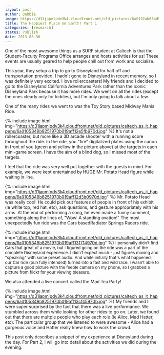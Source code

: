 ```yaml
---
layout: post
author: Debbie
image: https://d31japmlpdv3k4.cloudfront.net/old_pictures/6a0192ab634d9d970d019aff12300f970b-500wi.jpg
title: The Happiest Place on Earth! Part 1 
categories: [research]
status: Publish
date: 2013-08-30
---
```


One of the most awesome things as a SURF student at Caltech is that the Student-Faculty Programs Office arranges and hosts activities for us! These events are usually geared to help people chill out from work and socialize.

This year, they setup a trip to go to Disneyland for half off and transportation provided. I hadn't gone to Disneyland in recent memory, so I was definitely very excited. I love rollercoasters! My friends and I decided to go to the Disneyland California Adventures Park rather than the iconic Disneyland Park because it has more rides. We went on all the rides (except the ones clearly only for kiddies), but I'm only going to talk about a few.

One of the many rides we went to was the Toy Story based Midway Mania Ride.


{% include image.html img="https://d31japmlpdv3k4.cloudfront.net/old_pictures/caltech_as_it_happens/6a0105349b8251970b019aff12e5fb970d.jpg" %}
It's not a rollercoaster, but more like a 3D arcade shooter with a running score throughout the ride. In the ride, you "fire" digitalized plates using the canon in front of you (green and yellow in the picture above) at the targets in each mini-game screen. I have the aim of a blind dog, so I missed most of the targets.

I feel that the ride was very well put together with the guests in mind. For example, we were kept entertained by HUGE Mr. Potato Head figure while waiting in line.


{% include image.html img="https://d31japmlpdv3k4.cloudfront.net/old_pictures/caltech_as_it_happens/6a0105349b8251970b019aff12d3b0970d.jpg" %}
Mr. Potato Head was really cool! He could pick out features of people in front of his exhibit (ie white top, red hat, etc), ask questions, and gesture appropriately with his arms. At the end of performing a song, he even made a funny comment, something along the lines of, "Wow! A standing ovation!"
The most unexpectedly fun ride was the Cars basedRadiator Springs Racers ride.


{% include image.html img="https://d31japmlpdv3k4.cloudfront.net/old_pictures/caltech_as_it_happens/6a0105349b8251970b019aff131714970d.jpg" %}
<span style="font-size: 10pt;">I personally didn't find Cars that great of a movie, but I figured going on the ride was a part of the complete Disneyland experience. I didn't expect much - just figures moving and "speaking" with some preset audio. And while initially that's what happened, our Car ride (pun fully intended) turned into a fast and wild race. I wasn't able to capture a good picture with the feeble camera on my phone, so I grabbed a picture from flickr for your viewing pleasure.

We also attended a live concert called the Mad Tea Party!


{% include image.html img="https://d31japmlpdv3k4.cloudfront.net/old_pictures/caltech_as_it_happens/6a0105349b8251970b019aff13cf45970b.jpg" %}
My friends and I were super surprised by the fact that there was a live performance. We stumbled across them while looking for other rides to go on. Later, we found out that there are multple people who play each role (ie Alice, Mad Hatter, etc). The particular group that we listened to were awesome - Alice had a gorgeous voice and Hatter really knew how to work the crowd.

This post only describes a snippet of my experience at Disneyland during the day. For Part 2, I will go into detail about the activities we did during the evening.

